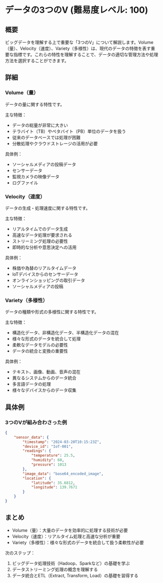 # データの3つのV (難易度レベル: 100)

## 概要
ビッグデータを理解する上で重要な「3つのV」について解説します。Volume（量）、Velocity（速度）、Variety（多様性）は、現代のデータの特徴を表す重要な指標です。これらの特性を理解することで、データの適切な管理方法や処理方法を選択することができます。

## 詳細

### Volume（量）
データの量に関する特性です。

主な特徴：
- データの総量が非常に大きい
- テラバイト（TB）やペタバイト（PB）単位のデータを扱う
- 従来のデータベースでは処理が困難
- 分散処理やクラウドストレージの活用が必要

具体例：
- ソーシャルメディアの投稿データ
- センサーデータ
- 監視カメラの映像データ
- ログファイル

### Velocity（速度）
データの生成・処理速度に関する特性です。

主な特徴：
- リアルタイムでのデータ生成
- 高速なデータ処理が要求される
- ストリーミング処理の必要性
- 即時的な分析や意思決定への活用

具体例：
- 株価や為替のリアルタイムデータ
- IoTデバイスからのセンサーデータ
- オンラインショッピングの取引データ
- ソーシャルメディアの投稿

### Variety（多様性）
データの種類や形式の多様性に関する特性です。

主な特徴：
- 構造化データ、非構造化データ、半構造化データの混在
- 様々な形式のデータを統合して処理
- 柔軟なデータモデルの必要性
- データの統合と変換の重要性

具体例：
- テキスト、画像、動画、音声の混在
- 異なるシステムからのデータ統合
- 多言語データの処理
- 様々なデバイスからのデータ収集

## 具体例

### 3つのVが組み合わさった例
```json
{
    "sensor_data": {
        "timestamp": "2024-03-20T10:15:23Z",
        "device_id": "IoT-001",
        "readings": {
            "temperature": 25.5,
            "humidity": 60,
            "pressure": 1013
        },
        "image_data": "base64_encoded_image",
        "location": {
            "latitude": 35.6812,
            "longitude": 139.7671
        }
    }
}
```

## まとめ
- Volume（量）：大量のデータを効率的に処理する技術が必要
- Velocity（速度）：リアルタイム処理と高速な分析が重要
- Variety（多様性）：様々な形式のデータを統合して扱う柔軟性が必要

次のステップ：
1. ビッグデータ処理技術（Hadoop、Sparkなど）の基礎を学ぶ
2. データストリーミング処理の概念を理解する
3. データ統合とETL（Extract, Transform, Load）の基礎を習得する 
